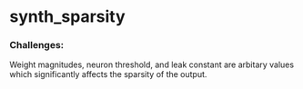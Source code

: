 # synth_sparsity
<h3> Challenges: </h3>
Weight magnitudes, neuron threshold, and leak constant are arbitary values which significantly affects the sparsity of the output. <br>

